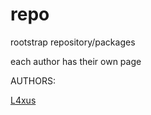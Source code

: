 # repo
rootstrap repository/packages

each author has their own page

AUTHORS:

<a href="https://github.com/rstrap/repo/tree/main/authors/L4xus">L4xus</a>

